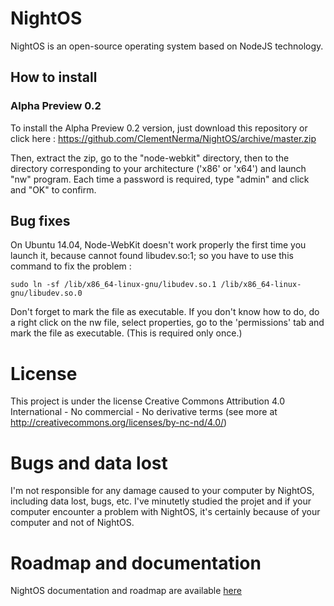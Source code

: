 # NightOS

NightOS is an open-source operating system based on NodeJS technology.

## How to install

### Alpha Preview 0.2

To install the Alpha Preview 0.2 version, just download this repository or click here : https://github.com/ClementNerma/NightOS/archive/master.zip

Then, extract the zip, go to the "node-webkit" directory, then to the directory corresponding to your architecture ('x86' or 'x64') and launch "nw" program.
Each time a password is required, type "admin" and click and "OK" to confirm.

## Bug fixes

On Ubuntu 14.04, Node-WebKit doesn't work properly the first time you launch it, because cannot found libudev.so:1; so you have to use this command to fix the problem :

```sudo ln -sf /lib/x86_64-linux-gnu/libudev.so.1 /lib/x86_64-linux-gnu/libudev.so.0```

Don't forget to mark the file as executable. If you don't know how to do, do a right click on the nw file, select properties, go to the 'permissions' tab and mark the file as executable. (This is required only once.)

# License

This project is under the license Creative Commons Attribution 4.0 International - No commercial - No derivative terms (see more at http://creativecommons.org/licenses/by-nc-nd/4.0/)

# Bugs and data lost

I'm not responsible for any damage caused to your computer by NightOS, including data lost, bugs, etc.
I've minutetly studied the projet and if your computer encounter a problem with NightOS, it's certainly because of your computer and not of NightOS.

# Roadmap and documentation

NightOS documentation and roadmap are available [here](https://github.com/ClementNerma/NightOS/wiki)
